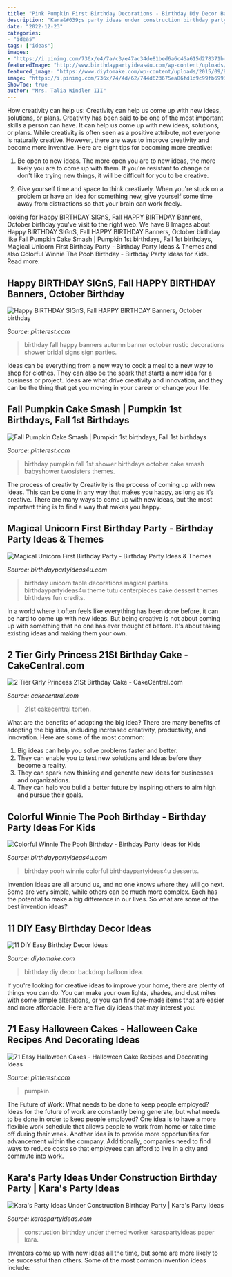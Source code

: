 ```yaml
---
title: "Pink Pumpkin First Birthday Decorations - Birthday Diy Decor Backdrop Balloon Idea"
description: "Kara&#039;s party ideas under construction birthday party"
date: "2022-12-23"
categories:
- "ideas"
tags: ["ideas"]
images:
- "https://i.pinimg.com/736x/e4/7a/c3/e47ac34de81bed6a6c46a615d278371b--autumn-birthday-parties-fall-birthday.jpg"
featuredImage: "http://www.birthdaypartyideas4u.com/wp-content/uploads/2017/04/first-unicorn-birthday-party-tutu-table-skirting1-600x812.jpg"
featured_image: "https://www.diytomake.com/wp-content/uploads/2015/09/Balloon-Backdrop.jpg"
image: "https://i.pinimg.com/736x/74/4d/62/744d623675ea86fd1d9c99fb69935dd9.jpg"
ShowToc: true
author: "Mrs. Talia Windler III"
---
```



How creativity can help us: Creativity can help us come up with new ideas, solutions, or plans.
Creativity has been said to be one of the most important skills a person can have. It can help us come up with new ideas, solutions, or plans. While creativity is often seen as a positive attribute, not everyone is naturally creative. However, there are ways to improve creativity and become more inventive. Here are eight tips for becoming more creative: 
1. Be open to new ideas. The more open you are to new ideas, the more likely you are to come up with them. If you're resistant to change or don't like trying new things, it will be difficult for you to be creative.

2. Give yourself time and space to think creatively. When you're stuck on a problem or have an idea for something new, give yourself some time away from distractions so that your brain can work freely.

	

		
looking for Happy BIRTHDAY SIGnS, Fall HAPPY BIRTHDAY Banners, October birthday you've visit to the right web. We have 8 Images about Happy BIRTHDAY SIGnS, Fall HAPPY BIRTHDAY Banners, October birthday like Fall Pumpkin Cake Smash | Pumpkin 1st birthdays, Fall 1st birthdays, Magical Unicorn First Birthday Party - Birthday Party Ideas &amp; Themes and also Colorful Winnie The Pooh Birthday - Birthday Party Ideas for Kids. Read more:
		
    
## Happy BIRTHDAY SIGnS, Fall HAPPY BIRTHDAY Banners, October Birthday

<img loading=lazy src="https://i.pinimg.com/736x/e4/7a/c3/e47ac34de81bed6a6c46a615d278371b--autumn-birthday-parties-fall-birthday.jpg" onerror="this.onerror=null;this.src='https://tse1.mm.bing.net/th?id=OIP.e3MPyR4R3UiRv-GvMm9wnwHaFj&amp;pid=15.1';" alt="Happy BIRTHDAY SIGnS, Fall HAPPY BIRTHDAY Banners, October birthday">

_Source: pinterest.com_

>birthday fall happy banners autumn banner october rustic decorations shower bridal signs sign parties. 

	

Ideas can be everything from a new way to cook a meal to a new way to shop for clothes. They can also be the spark that starts a new idea for a business or project. Ideas are what drive creativity and innovation, and they can be the thing that get you moving in your career or change your life.

    
## Fall Pumpkin Cake Smash | Pumpkin 1st Birthdays, Fall 1st Birthdays

<img loading=lazy src="https://i.pinimg.com/736x/74/4d/62/744d623675ea86fd1d9c99fb69935dd9.jpg" onerror="this.onerror=null;this.src='https://tse3.mm.bing.net/th?id=OIP.wvhPSpGp2Lu6CCEULaSwjAHaLJ&amp;pid=15.1';" alt="Fall Pumpkin Cake Smash | Pumpkin 1st birthdays, Fall 1st birthdays">

_Source: pinterest.com_

>birthday pumpkin fall 1st shower birthdays october cake smash babyshower twosisters themes. 

	

The process of creativity
Creativity is the process of coming up with new ideas. This can be done in any way that makes you happy, as long as it’s creative. There are many ways to come up with new ideas, but the most important thing is to find a way that makes you happy.

    
## Magical Unicorn First Birthday Party - Birthday Party Ideas &amp; Themes

<img loading=lazy src="http://www.birthdaypartyideas4u.com/wp-content/uploads/2017/04/first-unicorn-birthday-party-tutu-table-skirting1-600x812.jpg" onerror="this.onerror=null;this.src='https://tse1.mm.bing.net/th?id=OIP.skPLNjTbBrjCyS2ARJBAqQHaKB&amp;pid=15.1';" alt="Magical Unicorn First Birthday Party - Birthday Party Ideas &amp; Themes">

_Source: birthdaypartyideas4u.com_

>birthday unicorn table decorations magical parties birthdaypartyideas4u theme tutu centerpieces cake dessert themes birthdays fun credits. 

	

In a world where it often feels like everything has been done before, it can be hard to come up with new ideas. But being creative is not about coming up with something that no one has ever thought of before. It's about taking existing ideas and making them your own.

    
## 2 Tier Girly Princess 21St Birthday Cake - CakeCentral.com

<img loading=lazy src="http://cdn001.cakecentral.com/gallery/2015/03/900_922694he84_2-tier-girly-princess-21st-birthday-cake.jpg" onerror="this.onerror=null;this.src='https://tse4.mm.bing.net/th?id=OIP.ZmTCYbK1c2WniqvemnBLXwHaJ4&amp;pid=15.1';" alt="2 Tier Girly Princess 21St Birthday Cake - CakeCentral.com">

_Source: cakecentral.com_

>21st cakecentral torten. 

	

What are the benefits of adopting the big idea?
There are many benefits of adopting the big idea, including increased creativity, productivity, and innovation. Here are some of the most common: 
1. Big ideas can help you solve problems faster and better.
2. They can enable you to test new solutions and Ideas before they become a reality. 
3. They can spark new thinking and generate new ideas for businesses and organizations. 
4. They can help you build a better future by inspiring others to aim high and pursue their goals.

    
## Colorful Winnie The Pooh Birthday - Birthday Party Ideas For Kids

<img loading=lazy src="https://www.birthdaypartyideas4u.com/wp-content/uploads/2016/05/Colorful-Winnie-The-Pooh-Birthday-Desserts-600x891.jpg" onerror="this.onerror=null;this.src='https://tse3.mm.bing.net/th?id=OIP.hITidikSgmSQZm-yBY8LqAHaK_&amp;pid=15.1';" alt="Colorful Winnie The Pooh Birthday - Birthday Party Ideas for Kids">

_Source: birthdaypartyideas4u.com_

>birthday pooh winnie colorful birthdaypartyideas4u desserts. 

	

Invention ideas are all around us, and no one knows where they will go next. Some are very simple, while others can be much more complex. Each has the potential to make a big difference in our lives. So what are some of the best invention ideas?

    
## 11 DIY Easy Birthday Decor Ideas

<img loading=lazy src="https://www.diytomake.com/wp-content/uploads/2015/09/Balloon-Backdrop.jpg" onerror="this.onerror=null;this.src='https://tse4.mm.bing.net/th?id=OIP.u5AuI67T4jUQiM7RnwxrFQHaKw&amp;pid=15.1';" alt="11 DIY Easy Birthday Decor Ideas">

_Source: diytomake.com_

>birthday diy decor backdrop balloon idea. 

	

If you're looking for creative ideas to improve your home, there are plenty of things you can do. You can make your own lights, shades, and dust mites with some simple alterations, or you can find pre-made items that are easier and more affordable. Here are five diy ideas that may interest you: 

    
## 71 Easy Halloween Cakes - Halloween Cake Recipes And Decorating Ideas

<img loading=lazy src="https://i.pinimg.com/736x/e0/6e/e2/e06ee2828e6c97d71e0a0964ad532956.jpg" onerror="this.onerror=null;this.src='https://tse2.mm.bing.net/th?id=OIP.cyTpQr0TvJOfDlRVXVpTPwHaLH&amp;pid=15.1';" alt="71 Easy Halloween Cakes - Halloween Cake Recipes and Decorating Ideas">

_Source: pinterest.com_

>pumpkin. 

	

The Future of Work: What needs to be done to keep people employed?
Ideas for the future of work are constantly being generate, but what needs to be done in order to keep people employed? One idea is to have a more flexible work schedule that allows people to work from home or take time off during their week. Another idea is to provide more opportunities for advancement within the company. Additionally, companies need to find ways to reduce costs so that employees can afford to live in a city and commute into work.

    
## Kara&#039;s Party Ideas Under Construction Birthday Party | Kara&#039;s Party Ideas

<img loading=lazy src="https://karaspartyideas.com/wp-content/uploads/2019/10/Under-Construction-Birthday-Party-via-Karas-Party-Ideas-KarasPartyIdeas.com10.jpeg" onerror="this.onerror=null;this.src='https://tse3.mm.bing.net/th?id=OIP.JKSYLpn5oR-iBSuEAJF4YwHaLH&amp;pid=15.1';" alt="Kara&#039;s Party Ideas Under Construction Birthday Party | Kara&#039;s Party Ideas">

_Source: karaspartyideas.com_

>construction birthday under themed worker karaspartyideas paper kara. 

	

Inventors come up with new ideas all the time, but some are more likely to be successful than others. Some of the most common invention ideas include:

